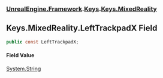 ### [UnrealEngine.Framework](./UnrealEngine-Framework.md 'UnrealEngine.Framework').[Keys](./UnrealEngine-Framework-Keys.md 'UnrealEngine.Framework.Keys').[Keys.MixedReality](./UnrealEngine-Framework-Keys-MixedReality.md 'UnrealEngine.Framework.Keys.MixedReality')
## Keys.MixedReality.LeftTrackpadX Field
  
```csharp
public const LeftTrackpadX;
```
#### Field Value
[System.String](https://docs.microsoft.com/en-us/dotnet/api/System.String 'System.String')  

